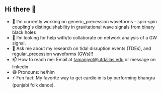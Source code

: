 ## Hi there 👋

- 🔭 I’m currently working on generic_precession waveforms - spin-spin coupling's distinguishability in gravitational wave signals from binary black holes
- 🤔 I’m looking for help with/to collaborate on network analysis of a GW signal.
- 💬 Ask me about my research on tidal disruption events (TDEs), and regular_precession waveforms (GWs)!!
- 📫 How to reach me: Email at tamanjyot@utdallas.edu or message on linkedin
- 😄 Pronouns: he/him
- ⚡ Fun fact: My favorite way to get cardio in is by performing bhangra (punjabi folk dance).

<!--
**singhtaman/singhtaman** is a ✨ _special_ ✨ repository because its `README.md` (this file) appears on your GitHub profile.

Here are some ideas to get you started:

- 🔭 I’m currently working on ...
- 🌱 I’m currently learning ...
- 👯 I’m looking to collaborate on ...
- 🤔 I’m looking for help with ...
- 💬 Ask me about ...
- 📫 How to reach me: ...
- 😄 Pronouns: ...
- ⚡ Fun fact: ...
-->
